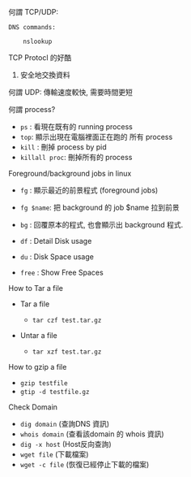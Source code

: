 何謂 TCP/UDP:

	DNS commands:
		
		nslookup
	
TCP Protocl 的好酷
1. 安全地交換資料

何謂 UDP:
傳輸速度較快, 需要時間更短

何謂 process?

* `ps` : 看現在既有的 running process
* `top`: 顯示出現在電腦裡面正在跑的 所有 process
* `kill` : 刪掉 process by pid
* `killall proc`: 刪掉所有的 process

Foreground/background jobs in linux

* `fg` : 顯示最近的前景程式 (foreground jobs)
* `fg $name`: 把 background 的 job $name 拉到前景 
* `bg` : 回覆原本的程式, 也會顯示出 background 程式.

* `df` : Detail Disk usage
* `du` : Disk Space usage 
* `free` : Show Free Spaces

How to Tar a file

* Tar a file
    * `tar czf test.tar.gz`

* Untar a file
	* `tar xzf test.tar.gz`

How to gzip a file
* `gzip testfile`
* `gtip -d testfile.gz`

Check Domain
* `dig domain` (查詢DNS 資訊)
* `whois domain` (查看該domain 的 whois 資訊)
* `dig -x host` (Host反向查詢)
* `wget file` (下載檔案)
* `wget -c file` (恢復已經停止下載的檔案)


